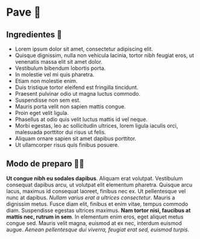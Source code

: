 # Pave :custard:

## Ingredientes :closed_book:

- Lorem ipsum dolor sit amet, consectetur adipiscing elit.
 - Quisque dignissim, nulla non vehicula lacinia, tortor nibh feugiat eros, ut venenatis massa elit sit amet dolor.
 - Vestibulum bibendum lobortis porta.
 - In molestie vel mi quis pharetra.
 - Etiam non molestie enim.
 - Duis tristique tortor eleifend est fringilla tincidunt.
 - Praesent pulvinar odio ut magna luctus commodo.
 - Suspendisse non sem est.
 - Mauris porta velit non sapien mattis congue.
 - Proin eget velit ligula.
 - Phasellus at odio quis velit luctus mattis id vel neque.
 - Morbi egestas, leo ac sollicitudin ultrices, lorem ligula iaculis orci, malesuada porttitor dui risus ut felis.
 - Aliquam ornare sapien sit amet dapibus porttitor.
 - Ut ullamcorper risus quis finibus posuere.

 ## Modo de preparo :man_cook:

**Ut congue nibh eu sodales dapibus**. Aliquam erat volutpat. Vestibulum consequat dapibus arcu, ut volutpat elit elementum pharetra. Quisque arcu lacus, maximus id consequat laoreet, finibus nec ex. Ut pellentesque vel nunc at dapibus. _Nullam varius erat a ultrices consectetur_. Mauris a dignissim metus. Fusce diam elit, finibus et enim vitae, tempus commodo diam. Suspendisse egestas ultrices maximus. **Nam tortor nisi, faucibus at mattis nec, rutrum in sem**. In elementum enim eros, eget aliquet metus congue sed. Mauris velit magna, euismod at ex nec, interdum euismod augue. *Aenean pellentesque dui viverra, feugiat erat sed, euismod turpis*.
